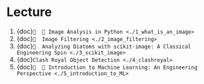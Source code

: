 # Lecture
1. {doc}`📝  🎨 Image Analysis in Python <./1_what_is_an_image>`
2. {doc}`📝  Image Filtering <./2_image_filtering>`
3. {doc}`📝  Analyzing Diatoms with scikit-image: A Classical Engineering Spin <./3_scikit_image>`
4. {doc}`Clash Royal Object Detection <./4_clashroyal>`
5. {doc}`📝  🤖 Introduction to Machine Learning: An Engineering Perspective <./5_introduction_to_ML>`
